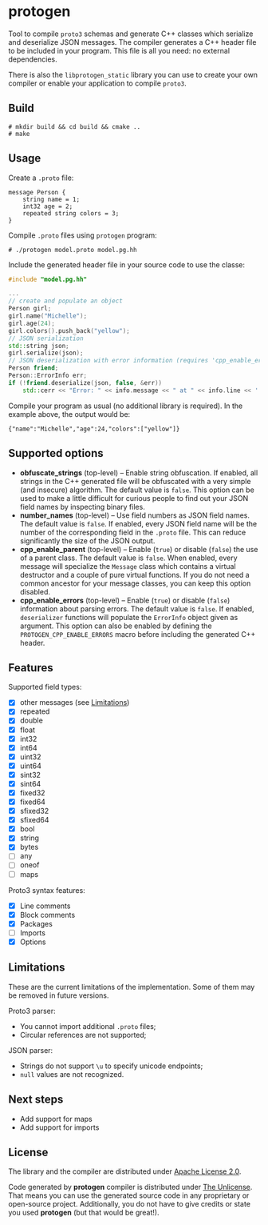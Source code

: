 # protogen

Tool to compile ``proto3`` schemas and generate C++ classes which serialize and deserialize JSON messages. The compiler generates a C++ header file to be included in your program. This file is all you need: no external dependencies.

There is also the ``libprotogen_static`` library you can use to create your own compiler or enable your application to compile ``proto3``.

## Build

```
# mkdir build && cd build && cmake ..
# make
```

## Usage

Create a ``.proto`` file:

```
message Person {
    string name = 1;
    int32 age = 2;
    repeated string colors = 3;
}
```

Compile ``.proto`` files using ``protogen`` program:

```
# ./protogen model.proto model.pg.hh
```

Include the generated header file in your source code to use the classe:

```c++
#include "model.pg.hh"

...
// create and populate an object
Person girl;
girl.name("Michelle");
girl.age(24);
girl.colors().push_back("yellow");
// JSON serialization
std::string json;
girl.serialize(json);
// JSON deserialization with error information (requires 'cpp_enable_errors' option)
Person friend;
Person::ErrorInfo err;
if (!friend.deserialize(json, false, &err))
    std::cerr << "Error: " << info.message << " at " << info.line << ':' << info.column << std::endl;
```

Compile your program as usual (no additional library is required). In the example above, the output would be:

```
{"name":"Michelle","age":24,"colors":["yellow"]}
```

## Supported options

* **obfuscate_strings** (top-level) &ndash; Enable string obfuscation. If enabled, all strings in the C++ generated file will be obfuscated with a very simple (and insecure) algorithm. The default value is `false`. This option can be used to make a little difficult for curious people to find out your JSON field names by inspecting binary files.
* **number_names** (top-level) &ndash; Use field numbers as JSON field names. The default value is `false`. If enabled, every JSON field name will be the number of the corresponding field in the `.proto` file. This can reduce significantly the size of the JSON output.
* **cpp_enable_parent** (top-level) &ndash; Enable (`true`) or disable (`false`) the use of a parent class. The default value is `false`. When enabled, every message will specialize the `Message` class which contains a virtual destructor and a couple of pure virtual functions. If you do not need a common ancestor for your message classes, you can keep this option disabled.
* **cpp_enable_errors** (top-level) &ndash; Enable (`true`) or disable (`false`) information about parsing errors. The default value is `false`. If enabled, `deserializer` functions will populate the `ErrorInfo` object given as argument. This option can also be enabled by defining the `PROTOGEN_CPP_ENABLE_ERRORS` macro before including the generated C++ header.

## Features

Supported field types:
- [x] other messages (see [Limitations](#Limitations))
- [x] repeated
- [x] double
- [x] float
- [x] int32
- [x] int64
- [x] uint32
- [x] uint64
- [x] sint32
- [x] sint64
- [x] fixed32
- [x] fixed64
- [x] sfixed32
- [x] sfixed64
- [x] bool
- [x] string
- [x] bytes
- [ ] any
- [ ] oneof
- [ ] maps

Proto3 syntax features:
- [x] Line comments
- [x] Block comments
- [x] Packages
- [ ] Imports
- [x] Options

## Limitations

These are the current limitations of the implementation. Some of them may be removed in future versions.

Proto3 parser:
- You cannot import additional ``.proto`` files;
- Circular references are not supported;

JSON parser:
- Strings do not support ``\u`` to specify unicode endpoints;
- ``null`` values are not recognized.

## Next steps

- Add support for maps
- Add support for imports

## License

The library and the compiler are distributed under [Apache License 2.0](http://www.apache.org/licenses/LICENSE-2.0).

Code generated by **protogen** compiler is distributed under [The Unlicense](http://unlicense.org). That means you can use the generated source code in any proprietary or open-source project. Additionally, you do not have to give credits or state you used **protogen** (but that would be great!).